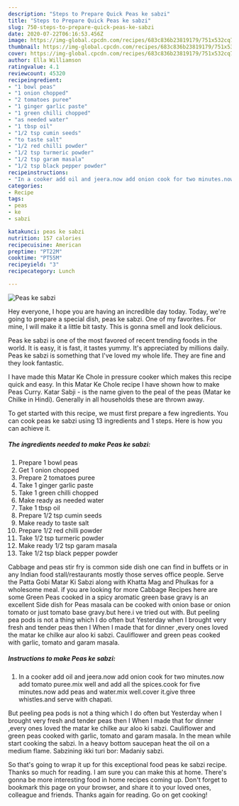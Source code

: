 ```yaml
---
description: "Steps to Prepare Quick Peas ke sabzi"
title: "Steps to Prepare Quick Peas ke sabzi"
slug: 750-steps-to-prepare-quick-peas-ke-sabzi
date: 2020-07-22T06:16:53.456Z
image: https://img-global.cpcdn.com/recipes/683c836b23819179/751x532cq70/peas-ke-sabzi-recipe-main-photo.jpg
thumbnail: https://img-global.cpcdn.com/recipes/683c836b23819179/751x532cq70/peas-ke-sabzi-recipe-main-photo.jpg
cover: https://img-global.cpcdn.com/recipes/683c836b23819179/751x532cq70/peas-ke-sabzi-recipe-main-photo.jpg
author: Ella Williamson
ratingvalue: 4.1
reviewcount: 45320
recipeingredient:
- "1 bowl peas"
- "1 onion chopped"
- "2 tomatoes puree"
- "1 ginger garlic paste"
- "1 green chilli chopped"
- "as needed water"
- "1 tbsp oil"
- "1/2 tsp cumin seeds"
- "to taste salt"
- "1/2 red chilli powder"
- "1/2 tsp turmeric powder"
- "1/2 tsp garam masala"
- "1/2 tsp black pepper powder"
recipeinstructions:
- "In a cooker add oil and jeera.now add onion cook for two minutes.now add tomato puree.mix well and add all the spices.cook for five minutes.now add peas and water.mix well.cover it.give three whistles.and serve with chapati."
categories:
- Recipe
tags:
- peas
- ke
- sabzi

katakunci: peas ke sabzi 
nutrition: 157 calories
recipecuisine: American
preptime: "PT22M"
cooktime: "PT55M"
recipeyield: "3"
recipecategory: Lunch

---
```



![Peas ke sabzi](https://img-global.cpcdn.com/recipes/683c836b23819179/751x532cq70/peas-ke-sabzi-recipe-main-photo.jpg)

Hey everyone, I hope you are having an incredible day today. Today, we're going to prepare a special dish, peas ke sabzi. One of my favorites. For mine, I will make it a little bit tasty. This is gonna smell and look delicious.

Peas ke sabzi is one of the most favored of recent trending foods in the world. It is easy, it is fast, it tastes yummy. It's appreciated by millions daily. Peas ke sabzi is something that I've loved my whole life. They are fine and they look fantastic.

I have made this Matar Ke Chole in pressure cooker which makes this recipe quick and easy. In this Matar Ke Chole recipe I have shown how to make Peas Curry. Katar Sabji - is the name given to the peal of the peas (Matar ke Chilke in Hindi). Generally in all households these are thrown away.


To get started with this recipe, we must first prepare a few ingredients. You can cook peas ke sabzi using 13 ingredients and 1 steps. Here is how you can achieve it.

<!--inarticleads1-->

##### The ingredients needed to make Peas ke sabzi:

1. Prepare 1 bowl peas
1. Get 1 onion chopped
1. Prepare 2 tomatoes puree
1. Take 1 ginger garlic paste
1. Take 1 green chilli chopped
1. Make ready as needed water
1. Take 1 tbsp oil
1. Prepare 1/2 tsp cumin seeds
1. Make ready to taste salt
1. Prepare 1/2 red chilli powder
1. Take 1/2 tsp turmeric powder
1. Make ready 1/2 tsp garam masala
1. Take 1/2 tsp black pepper powder


Cabbage and peas stir fry is common side dish one can find in buffets or in any Indian food stall/restaurants mostly those serves office people. Serve the Patta Gobi Matar Ki Sabzi along with Khatta Mag and Phulkas for a wholesome meal. if you are looking for more Cabbage Recipes here are some  Green Peas cooked in a spicy aromatic green base gravy is an excellent Side dish for Peas masala can be cooked with onion base or onion tomato or just tomato base gravy.but here.i ve tried out with. But peeling pea pods is not a thing which I do often but Yesterday when I brought very fresh and tender peas then I When I made that for dinner ,every ones loved the matar ke chilke aur aloo ki sabzi. Cauliflower and green peas cooked with garlic, tomato and garam masala. 

<!--inarticleads2-->

##### Instructions to make Peas ke sabzi:

1. In a cooker add oil and jeera.now add onion cook for two minutes.now add tomato puree.mix well and add all the spices.cook for five minutes.now add peas and water.mix well.cover it.give three whistles.and serve with chapati.


But peeling pea pods is not a thing which I do often but Yesterday when I brought very fresh and tender peas then I When I made that for dinner ,every ones loved the matar ke chilke aur aloo ki sabzi. Cauliflower and green peas cooked with garlic, tomato and garam masala. In the mean while start cooking the sabzi. In a heavy bottom saucepan heat the oil on a medium flame. Sabzining ikki turi bor: Madaniy sabzi. 

So that's going to wrap it up for this exceptional food peas ke sabzi recipe. Thanks so much for reading. I am sure you can make this at home. There's gonna be more interesting food in home recipes coming up. Don't forget to bookmark this page on your browser, and share it to your loved ones, colleague and friends. Thanks again for reading. Go on get cooking!

